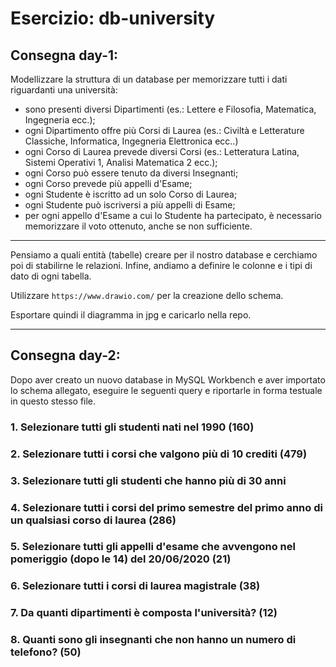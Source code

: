 # **Esercizio: db-university**

## Consegna day-1:
Modellizzare la struttura di un database per memorizzare tutti i dati riguardanti una università:
- sono presenti diversi Dipartimenti (es.: Lettere e Filosofia, Matematica, Ingegneria ecc.);
- ogni Dipartimento offre più Corsi di Laurea (es.: Civiltà e Letterature Classiche, Informatica, Ingegneria Elettronica ecc..)
- ogni Corso di Laurea prevede diversi Corsi (es.: Letteratura Latina, Sistemi Operativi 1, Analisi Matematica 2 ecc.);
- ogni Corso può essere tenuto da diversi Insegnanti;
- ogni Corso prevede più appelli d'Esame;
- ogni Studente è iscritto ad un solo Corso di Laurea;
- ogni Studente può iscriversi a più appelli di Esame;
- per ogni appello d'Esame a cui lo Studente ha partecipato, è necessario memorizzare il voto ottenuto, anche se non sufficiente.

---
Pensiamo a quali entità (tabelle) creare per il nostro database e cerchiamo poi di stabilirne le relazioni. Infine, andiamo a definire le colonne e i tipi di dato di ogni tabella.

Utilizzare `https://www.drawio.com/` per la creazione dello schema.

Esportare quindi il diagramma in jpg e caricarlo nella repo.

---

## Consegna day-2:

Dopo aver creato un nuovo database in MySQL Workbench e aver importato lo schema allegato, eseguire le seguenti query e riportarle in forma testuale in questo stesso file.

### 1. Selezionare tutti gli studenti nati nel 1990 (160)



### 2. Selezionare tutti i corsi che valgono più di 10 crediti (479)



### 3. Selezionare tutti gli studenti che hanno più di 30 anni



### 4. Selezionare tutti i corsi del primo semestre del primo anno di un qualsiasi corso di laurea (286)



### 5. Selezionare tutti gli appelli d'esame che avvengono nel pomeriggio (dopo le 14) del 20/06/2020 (21)



### 6. Selezionare tutti i corsi di laurea magistrale (38)



### 7. Da quanti dipartimenti è composta l'università? (12)



### 8. Quanti sono gli insegnanti che non hanno un numero di telefono? (50)